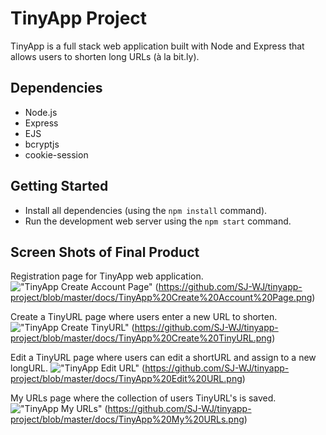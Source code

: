 # TinyApp Project

TinyApp is a full stack web application built with Node and Express that allows users to shorten long URLs (à la bit.ly).

## Dependencies

- Node.js
- Express
- EJS
- bcryptjs
- cookie-session

## Getting Started

- Install all dependencies (using the `npm install` command).
- Run the development web server using the `npm start` command.

## Screen Shots of Final Product

Registration page for TinyApp web application.
!["TinyApp Create Account Page"](#) (https://github.com/SJ-WJ/tinyapp-project/blob/master/docs/TinyApp%20Create%20Account%20Page.png)

Create a TinyURL page where users enter a new URL to shorten.
!["TinyApp Create TinyURL"](#) (https://github.com/SJ-WJ/tinyapp-project/blob/master/docs/TinyApp%20Create%20TinyURL.png)

Edit a TinyURL page where users can edit a shortURL and assign to a new longURL.
!["TinyApp Edit URL"](#) (https://github.com/SJ-WJ/tinyapp-project/blob/master/docs/TinyApp%20Edit%20URL.png)

My URLs page where the collection of users TinyURL's is saved.
!["TinyApp My URLs"](#) (https://github.com/SJ-WJ/tinyapp-project/blob/master/docs/TinyApp%20My%20URLs.png)